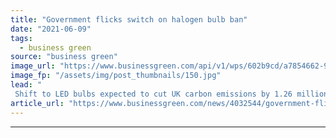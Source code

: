 ```yaml
---
title: "Government flicks switch on halogen bulb ban"
date: "2021-06-09"
tags: 
  - business green
source: "business green"
image_url: "https://www.businessgreen.com/api/v1/wps/602b9cd/a7854662-92fc-4564-9c05-355ab28dade1/2/light-evolution-185x114.jpg"
image_fp: "/assets/img/post_thumbnails/150.jpg"
lead: "
 Shift to LED bulbs expected to cut UK carbon emissions by 1.26 million tonnes a year, as government beefs up energy efficiency rules ..."
article_url: "https://www.businessgreen.com/news/4032544/government-flicks-switch-halogen-bulb-ban"
---
```


---
